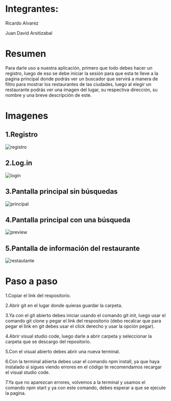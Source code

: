 # Integrantes:

Ricardo Alvarez

Juan David Arsitizabal
# Resumen

Para darle uso a nuestra aplicación, primero que todo debes hacer un registro, luego de eso se debe iniciar la sesión para que esta te lleve a la pagina principal donde podrás ver un buscador que servirá a manera de filtro para mostrar los restaurantes de las ciudades, luego al elegir un restaurante podrás ver una imagen del lugar, su respectiva dirección, su nombre y una breve descripción de este.

# Imagenes 

## 1.Registro
![registro](https://user-images.githubusercontent.com/89090386/169433639-fdf09c25-a4dd-4b34-a2f6-1087c5ca51f5.PNG)
## 2.Log.in
![login](https://user-images.githubusercontent.com/89090386/169434005-73195a4f-159d-4577-93fd-056a03600ccb.PNG)
## 3.Pantalla principal sin búsquedas
![principal](https://user-images.githubusercontent.com/89090386/169434059-8030ebd2-d300-43f1-bca3-d313f3864796.PNG)
## 4.Pantalla principal con una búsqueda
![preview](https://user-images.githubusercontent.com/89090386/169434085-530d20ba-2258-4526-a2db-019d032b21da.PNG)
## 5.Pantalla de información del restaurante
![restautante](https://user-images.githubusercontent.com/89090386/169434200-14e81fef-f8db-4168-9f74-d68de7b2b0c7.PNG)


# Paso a paso

1.Copiar el link del respositorio.

2.Abrir git en el lugar donde quieras guardar la carpeta.

3.Ya con el git abierto debes iniciar usando el comando git init, luego usar el comando git clone y pegar el link del respositorio (debo recalcar que para pegar el link en git debes usar el click derecho y usar la opción pegar).

4.Abrir visual studio code, luego darle a abrir carpeta y seleccionar la carpeta que se descargo del repositorio.

5.Con el visual abierto debes abrir una nueva terminal. 

6.Con la terminal abierta debes usar el comando npm install, ya que haya instalado si sigues viendo errores en el código te recomendamos recargar el visual studio code.

7.Ya que no aparezcan errores, volvemos a la terminal y usamos el comando npm start y ya con este comando, debes esperar a que se ejecute la pagina.
